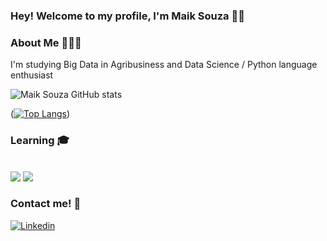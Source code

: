 ### Hey! Welcome to my profile, I'm Maik Souza 👋🏼

### About Me 👨🏻‍💻

<!DOCTYPE html>
<html lang="pt-br">
<head>
    <meta charset="UTF-8">
    <meta name="viewport" content="width=device-width, initial-scale=1.0">
</head>
<body>
    <p>I'm studying Big Data in Agribusiness and Data Science / Python language enthusiast</p>

</body>
</html>

![Maik Souza GitHub stats](https://github-readme-stats.vercel.app/api?username=MaikProgramador&show_icons=true&theme=radical)

([![Top Langs](https://github-readme-stats.vercel.app/api/top-langs/?username=MaikProgramador)]([https://github.com/MaikProgramador/github-readme-stats]))



### Learning 🎓
<div style="display: inline_block"><br/>
    <img aling="center" olt="html5" src="https://img.shields.io/badge/Python-3776AB?style=for-the-badge&logo=python&logoColor=white" />
    <img aling="center" olt="html5" src="https://img.shields.io/badge/react%20os-0088CC?style=for-the-badge&logo=reactos&logoColor=white" />

### Contact me! 📩   

</div>

[![Linkedin](https://img.shields.io/badge/LinkedIn-0077B5?style=for-the-badge&logo=linkedin&logoColor=white)](https://www.linkedin.com/in/maik-souza-873ba1302/)
